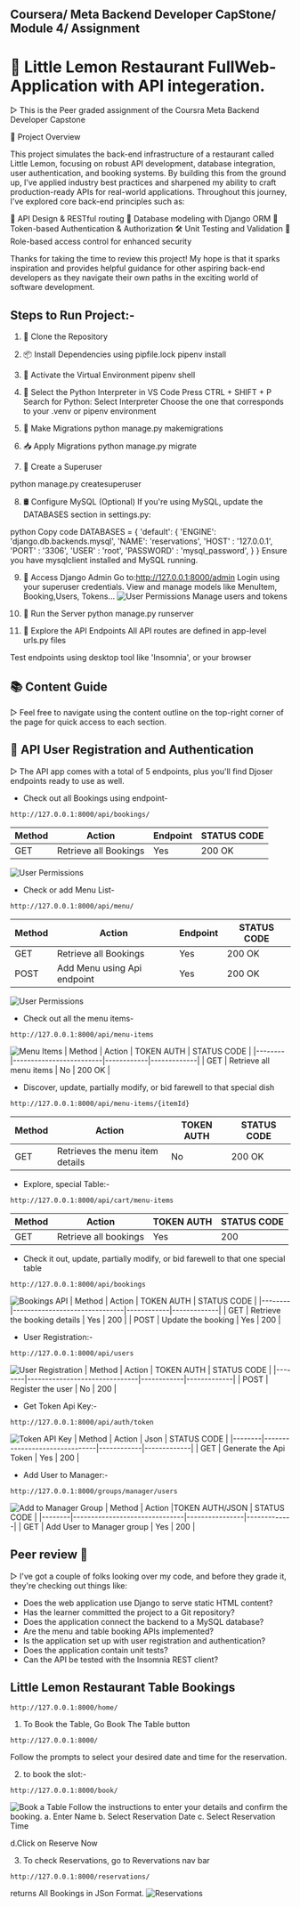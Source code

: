## Coursera/ Meta Backend Developer CapStone/ Module 4/ Assignment


# 🍋 Little Lemon Restaurant FullWeb-Application with API integeration.
▷ This is the Peer graded assignment of the Coursra Meta Backend Developer Capstone

🚀 Project Overview

This project simulates the back-end infrastructure of a restaurant called Little Lemon, focusing on robust API development, database integration, user authentication, and booking systems.
By building this from the ground up, I’ve applied industry best practices and sharpened my ability to craft production-ready APIs for real-world applications.
Throughout this journey, I've explored core back-end principles such as:

🔧 API Design & RESTful routing
🧩 Database modeling with Django ORM
🔐 Token-based Authentication & Authorization
🛠️ Unit Testing and Validation
🚦 Role-based access control for enhanced security


Thanks for taking the time to review this project! My hope is that it sparks inspiration and provides helpful guidance for other aspiring back-end developers as they navigate their own paths in the exciting world of software development.
## Steps to Run Project:-
1. 🧬 Clone the Repository

2. 📦 Install Dependencies using pipfile.lock
pipenv install

3. 🐚 Activate the Virtual Environment
pipenv shell

4. 🧠 Select the Python Interpreter in VS Code
Press CTRL + SHIFT + P
Search for Python: Select Interpreter
Choose the one that corresponds to your .venv or pipenv environment

5. 🔧 Make Migrations
python manage.py makemigrations

6. 📥 Apply Migrations
python manage.py migrate

7. 👤 Create a Superuser

python manage.py createsuperuser

8. 🛢️ Configure MySQL (Optional)
If you're using MySQL, update the DATABASES section in settings.py:

python
Copy code
DATABASES = {
    'default': {
        'ENGINE': 'django.db.backends.mysql',
        'NAME': 'reservations',
        'HOST' : '127.0.0.1',
        'PORT' : '3306',
        'USER' : 'root',
        'PASSWORD' : 'mysql_password',
    }
}
Ensure you have mysqlclient installed and MySQL running.

9. 🧭 Access Django Admin
Go to:http://127.0.0.1:8000/admin
Login using your superuser credentials.
View and manage models like MenuItem, Booking,Users, Tokens...
![User Permissions](assets/user_permission.jpg)
Manage users and tokens

11. 🚀 Run the Server
python manage.py runserver

12. 🔗 Explore the API Endpoints
All API routes are defined in app-level urls.py files

Test endpoints using desktop tool like 'Insomnia', or your browser

## 📚 Content Guide

▷ Feel free to navigate using the content outline on the top-right corner of the page for quick access to each section.

## 🔄 API User Registration and Authentication

▷ The API app comes with a total of 5 endpoints, plus you'll find Djoser endpoints ready to use as well.


- Check out all Bookings using endpoint-
```
http://127.0.0.1:8000/api/bookings/
```

| Method | Action                  | Endpoint | STATUS CODE |
|--------|-------------------------|----------|-------------|
| GET    | Retrieve all Bookings   | Yes      | 200  OK     |
![User Permissions](assets/bookings.jpg)
- Check or add Menu List-
```
http://127.0.0.1:8000/api/menu/
```

| Method | Action                      | Endpoint | STATUS CODE |
|--------|-----------------------------|----------|-------------|
| GET    | Retrieve all Bookings       | Yes      | 200  OK     |
| POST   | Add Menu using Api endpoint | Yes      | 200  OK     |
![User Permissions](assets/menu.jpg)
- Check out all the menu items-
```
http://127.0.0.1:8000/api/menu-items
```
![Menu Items](assets/menu_items.jpg)
| Method | Action                  | TOKEN AUTH | STATUS CODE |
|--------|-------------------------|------------|-------------|
| GET    | Retrieve all menu items | No         | 200  OK     |


- Discover, update, partially modify, or bid farewell to that special dish
```
http://127.0.0.1:8000/api/menu-items/{itemId}
```

| Method | Action                           | TOKEN AUTH | STATUS CODE |
|--------|----------------------------------|------------|-------------|
| GET    | Retrieves the menu item details  | No         | 200  OK     |


- Explore, special Table:-
```
http://127.0.0.1:8000/api/cart/menu-items
```

| Method | Action                 | TOKEN AUTH | STATUS CODE |
|--------|------------------------|------------|-------------|
| GET    | Retrieve all bookings  | Yes        | 200         |


- Check it out, update, partially modify, or bid farewell to that one special table
```
http://127.0.0.1:8000/api/bookings
```
![Bookings API](assets/api_bookings.jpg)
| Method | Action                        | TOKEN AUTH | STATUS CODE |
|--------|-------------------------------|------------|-------------|
| GET    | Retrieve the booking details  | Yes        | 200         |
| POST   | Update the booking            | Yes        | 200         |


- User Registration:-
```
http://127.0.0.1:8000/api/users
```
![User Registration](assets/user_registration.jpg)
| Method | Action                        | TOKEN AUTH | STATUS CODE |
|--------|-------------------------------|------------|-------------|
| POST   | Register the user             |    No      | 200         |

- Get Token Api Key:-
```
http://127.0.0.1:8000/api/auth/token
```
![Token API Key](assets/token_api_key.jpg)
| Method | Action                        |    Json    | STATUS CODE |
|--------|-------------------------------|------------|-------------|
| GET    | Generate the Api Token        |    Yes     | 200         |

- Add User to Manager:-
```
http://127.0.0.1:8000/groups/manager/users
```
![Add to Manager Group](assets/add_to_manager_group.jpg)
| Method | Action                        |TOKEN AUTH/JSON | STATUS CODE |
|--------|-------------------------------|----------------|-------------|
| GET    | Add User to Manager group     |    Yes         | 200         |




## Peer review 🧐

▷ I've got a couple of folks looking over my code, and before they grade it, they're checking out things like:

- Does the web application use Django to serve static HTML content?
- Has the learner committed the project to a Git repository?
- Does the application connect the backend to a MySQL database?
- Are the menu and table booking APIs implemented?
- Is the application set up with user registration and authentication?
- Does the application contain unit tests?
- Can the API be tested with the Insomnia REST client?



## Little Lemon Restaurant Table Bookings
```
http://127.0.0.1:8000/home/
```

1. To Book the Table, Go Book The Table button
```
http://127.0.0.1:8000/
```

Follow the prompts to select your desired date and time for the reservation.

2. to book the slot:-
```
http://127.0.0.1:8000/book/
```
![Book a Table](assets/book.jpg)
Follow the instructions to enter your details and confirm the booking.
a. Enter Name
b. Select Reservation Date
c. Select Reservation Time

d.Click on Reserve Now


3. To check Reservations, go to Revervations nav bar
```
http://127.0.0.1:8000/reservations/
```
returns All Bookings in JSon Format.
![Reservations](assets/reservations.jpg)

